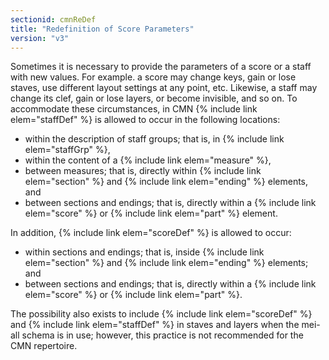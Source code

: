 ```yaml
---
sectionid: cmnReDef
title: "Redefinition of Score Parameters"
version: "v3"
---
```


Sometimes it is necessary to provide the parameters of a score or a staff with new values. For example. a score may change keys, gain or lose staves, use different layout settings at any point, etc. Likewise, a staff may change its clef, gain or lose layers, or become invisible, and so on. To accommodate these circumstances, in CMN {% include link elem="staffDef" %} is allowed to occur in the following locations:

- within the description of staff groups; that is, in {% include link elem="staffGrp" %},
- within the content of a {% include link elem="measure" %},
- between measures; that is, directly within {% include link elem="section" %} and {% include link elem="ending" %} elements, and
- between sections and endings; that is, directly within a {% include link elem="score" %} or {% include link elem="part" %} element.

In addition, {% include link elem="scoreDef" %} is allowed to occur:

- within sections and endings; that is, inside {% include link elem="section" %} and {% include link elem="ending" %} elements; and 
- between sections and endings; that is, directly within a {% include link elem="score" %} or {% include link elem="part" %}.

The possibility also exists to include {% include link elem="scoreDef" %} and {% include link elem="staffDef" %} in staves and layers when the mei-all schema is in use; however, this practice is not recommended for the CMN repertoire.
